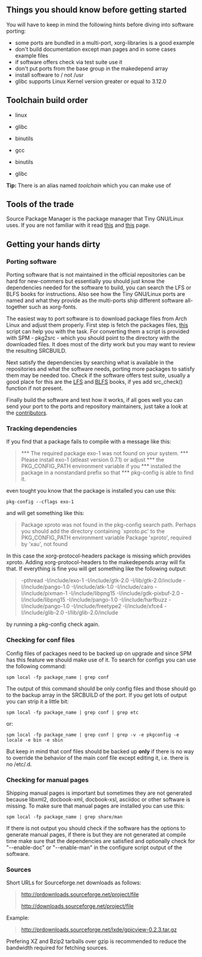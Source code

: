 ## Things you should know before getting started

You will have to keep in mind the following hints before diving into software
porting:

- some ports are bundled in a multi-port, xorg-libraries is a good example
- don't build documentation except man pages and in some cases example files
- if software offers check via test suite use it
- don't put ports from the base group in the makedepend array
- install software to / not /usr
- glibc supports Linux Kernel version greater or equal to 3.12.0

## Toolchain build order

- linux

- glibc

- binutils

- gcc

- binutils

- glibc

**Tip:** There is an alias named *toolchain* which you can make use of

## Tools of the trade

Source Package Manager is the package manager that Tiny GNU/Linux uses. If you
are not familiar with it read [this](spm.html) and [this](srcbuild.html) page.

## Getting your hands dirty

### Porting software

Porting software that is not maintained in the official repositories can be
hard for new-commers but essentially you should just know the dependencies
needed for the software to build, you can search the LFS or BLFS books for
instructions. Also see how the Tiny GNU/Linux ports are named and what they
provide as the multi-ports ship different software all-together such as
xorg-fonts.

The easiest way to port software is to download package files from Arch Linux
and adjust them properly. First step is fetch the packages files,
[this](https://bitbucket.org/smil3y/misc/raw/master/python/pkget.py) script
can help you with the task. For converting them a script is provided with
SPM - pkg2src - which you should point to the directory with the downloaded
files. It does most of the dirty work but you may want to review the resulting
SRCBUILD.

Next satisfy the dependencies by searching what is available in the
repositories and what the software needs, porting more packages to satisfy them
may be needed too. Check if the software offers test suite, usually a good
place for this are the [LFS](http://www.linuxfromscratch.org/lfs/view/development/)
and [BLFS](http://www.linuxfromscratch.org/blfs/view/svn/) books, if yes add
src_check() function if not present.

Finally build the software and test how it works, if all goes well you can send
your port to the ports and repository maintainers, just take a look at the
[contributors](contributors.html).

### Tracking dependencies

If you find that a package fails to compile with a message like this:

> *** The required package exo-1 was not found on your system.
> *** Please install exo-1 (atleast version 0.7.1) or adjust
> *** the PKG_CONFIG_PATH environment variable if you
> *** installed the package in a nonstandard prefix so that
> *** pkg-config is able to find it.

even tought you know that the package is installed you can use this:

    pkg-config --cflags exo-1

and will get something like this:

> Package xproto was not found in the pkg-config search path.
> Perhaps you should add the directory containing `xproto.pc'
> to the PKG_CONFIG_PATH environment variable
> Package 'xproto', required by 'xau', not found

In this case the xorg-protocol-headers package is missing which provides
xproto. Adding xorg-protocol-headers to the makedepends array will fix that.
If everything is fine you will get something like the following output:

> -pthread -I/include/exo-1 -I/include/gtk-2.0 -I/lib/gtk-2.0/include
> -I/include/pango-1.0 -I/include/atk-1.0 -I/include/cairo
> -I/include/pixman-1 -I/include/libpng15 -I/include/gdk-pixbuf-2.0
> -I/include/libpng15 -I/include/pango-1.0 -I/include/harfbuzz
> -I/include/pango-1.0 -I/include/freetype2 -I/include/xfce4
> -I/include/glib-2.0 -I/lib/glib-2.0/include

by running a pkg-config check again.

### Checking for conf files

Config files of packages need to be backed up on upgrade and since SPM has this
feature we should make use of it. To search for configs you can use the
following command:

    spm local -fp package_name | grep conf

The output of this command should be only config files and those should go to
the backup array in the SRCBUILD of the port. If you get lots of output you
can strip it a little bit:

    spm local -fp package_name | grep conf | grep etc

or:

    spm local -fp package_name | grep conf | grep -v -e pkgconfig -e locale -e bin -e sbin

But keep in mind that conf files should be backed up **only** if there is no
way to override the behavior of the main conf file except editing it, i.e.
there is no /etc/<package>.d.

### Checking for manual pages

Shipping manual pages is important but sometimes they are not generated because
libxml2, docbook-xml, docbook-xsl, asciidoc or other software is missing. To
make sure that manual pages are installed you can use this:

    spm local -fp package_name | grep share/man

If there is not output you should check if the software has the options to
generate manual pages, if there is but they are not generated at compile time
make sure that the dependencies are satisfied and optionally check for
"--enable-doc" or "--enable-man" in the configure script output of the software.

### Sources

Short URLs for Sourceforge.net downloads as follows:

> http://prdownloads.sourceforge.net/project/file
>
> http://downloads.sourceforge.net/project/file

Example:

> http://prdownloads.sourceforge.net/lxde/gpicview-0.2.3.tar.gz

Prefering XZ and Bzip2 tarballs over gzip is recommended to reduce the
bandwidth required for fetching sources.
